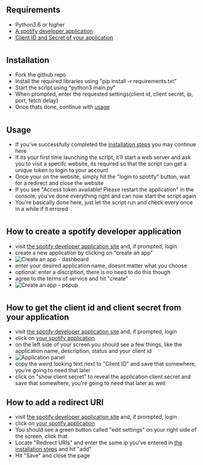 ## Requirements
- Python3.6 or higher
- [A spotify developer application](#how-to-create-a-spotify-developer-application)
- [Client ID and Secret of your application](#how-to-get-the-client-id-and-client-secret-from-your-application)

#

## Installation
- Fork the github repo
- Install the required libraries using "pip install -r requirements.txt"
- Start the script using "python3 main.py"
- When prompted, enter the requested settings(client id, client secret, ip, port, fetch delay)
- Once thats done, continue with [usage](#usage)

#

## Usage
- If you've successfully completed the [installation steps](#installation) you may continue here
- If its your first time launching the script, it'll start a web server and ask you to visit a specifc website, its required so that the script can get a unique token to login to your account
- Once your on the website, simply hit the "login to spotify" button, wait for a redirect and close the website
- If you see "Access token available! Please restart the application" in the console, you've done everything right and can now start the script again
- You're basically done here, just let the script run and check every once in a while if it errored
  
#

## How to create a spotify developer application
- visit [the spotify developer application site](https://developer.spotify.com/dashboard/applications) and, if prompted, login
- create a new application by clicking on "create an app"
- ![Create an app - dashboard](https://i.imgur.com/oXVwEm8.png)
- enter your desired application name, doesnt matter what you choose
- optional: enter a discription, there is no need to do this though
- agree to the terms of service and hit "create" 
- ![Create an app - popup](https://i.imgur.com/mmVkdx3.png)

#

## How to get the client id and client secret from your application
- visit [the spotify developer application site](https://developer.spotify.com/dashboard/applications) and, if prompted, login
- click on [your spotify application](#how-to-create-a-spotify-developer-application)
- on the left side of your screen you should see a few things, like the application name, description, status and your client id 
- ![Application panel](https://i.imgur.com/cduOSjf.png)
- copy the weird looking text next to "Client ID" and save that somewhere, you're going to need that later
- click on "show client secret" to reveal the application client secret and save that somewhere, you're going to need that later as well

## How to add a redirect URI
- visit [the spotify developer application site](https://developer.spotify.com/dashboard/applications) and, if prompted, login
- click on [your spotify application](#how-to-create-a-spotify-developer-application)
- You should see a green button called "edit settings" on your right side of the screen, click that
- Locate "Redirect URIs" and enter the same ip you've entered in [the installation steps](#installation) and hit "add"
- Hit "Save" and close the page